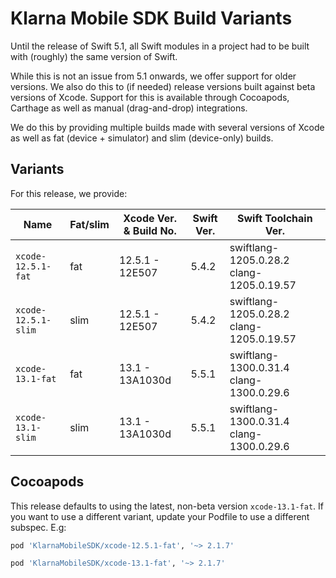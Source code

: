 # Klarna Mobile SDK Build Variants

Until the release of Swift 5.1, all Swift modules in a project had to be built with (roughly) the
same version of Swift.

While this is not an issue from 5.1 onwards, we offer support for older versions. We also do this
to (if needed) release versions built against beta versions of Xcode. Support for this is available
through Cocoapods, Carthage as well as manual (drag-and-drop) integrations.

We do this by providing multiple builds made with several versions of Xcode as well as fat (device +
simulator) and slim (device-only) builds.

## Variants

For this release, we provide:

| Name | Fat/slim | Xcode Ver. & Build No. | Swift Ver. | Swift Toolchain Ver. |
| ---- | -------- | ---------------------------- | ---------- | -------------------- |
| `xcode-12.5.1-fat` | fat | 12.5.1 - 12E507 | 5.4.2| swiftlang-1205.0.28.2 clang-1205.0.19.57 |
| `xcode-12.5.1-slim` | slim | 12.5.1 - 12E507 | 5.4.2| swiftlang-1205.0.28.2 clang-1205.0.19.57 |
| `xcode-13.1-fat` | fat | 13.1 - 13A1030d | 5.5.1| swiftlang-1300.0.31.4 clang-1300.0.29.6 |
| `xcode-13.1-slim` | slim | 13.1 - 13A1030d | 5.5.1| swiftlang-1300.0.31.4 clang-1300.0.29.6 |


## Cocoapods

This release defaults to using the latest, non-beta version `xcode-13.1-fat`. If you
want to use a different variant, update your Podfile to use a different subspec. E.g:


```ruby
pod 'KlarnaMobileSDK/xcode-12.5.1-fat', '~> 2.1.7'
```

```ruby
pod 'KlarnaMobileSDK/xcode-13.1-fat', '~> 2.1.7'
```

